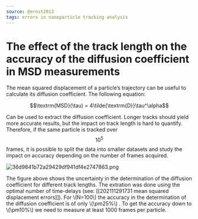 ```yaml
---
source: @ernst2013
tags: errors in nanoparticle tracking analysis
---
```


# The effect of the track length on the accuracy of the diffusion coefficient in MSD measurements

The mean squared displacement of a particle’s trajectory can be useful to calculate its diffusion coefficient. The following equation:

$$\textrm{MSD}(\tau) = 4\tilde{\textrm{D}}\tau^\alpha$$ 

Can be used to extract the diffusion coefficient. Longer tracks should yield more accurate results, but the impact on track length is hard to quantify. Therefore, if the same particle is tracked over $$10^5$$ frames, it is possible to split the data into smaller datasets and study the impact on accuracy depending on the number of frames acquired. 

![36d9841b72a29429df941df4e2747863.png](/images/36d9841b72a29429df941df4e2747863.png)

The figure above shows the uncertainty in the determination of the diffusion coefficient for different track lengths. The extration was done using the optimal number of time-delays (see: [[202111291731 mean squared displacement errors]]). For \\(N=100\\) the accuracy in the determination of the diffusion coefficient is of only \\(\pm25\%\\) . To get the accuracy down to \\(\pm10\%\\) we need to measure at least 1000 frames per particle. 


